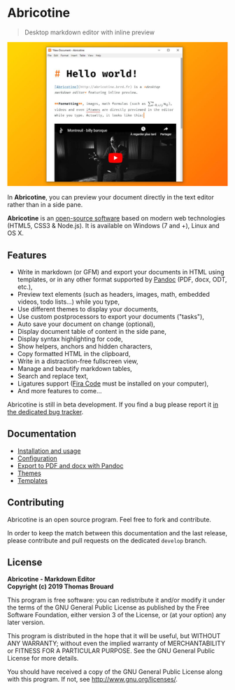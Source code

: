 # Abricotine

> Desktop markdown editor with inline preview

![Abricotine Screenshot](screenshot.jpg)

In **Abricotine**, you can preview your document directly in the text editor rather than in a side pane.

**Abricotine** is an [open-source software](LICENSE) based on modern web technologies (HTML5, CSS3 & Node.js). It is available on Windows (7 and +), Linux and OS X.

## Features

* Write in markdown (or GFM) and export your documents in HTML using templates, or in any other format supported by [Pandoc](https://pandoc.org/) (PDF, docx, ODT, etc.),
* Preview text elements (such as headers, images, math, embedded videos, todo lists...) while you type,
* Use different themes to display your documents,
* Use custom postprocessors to export your documents ("tasks"),
* Auto save your document on change (optional),
* Display document table of content in the side pane,
* Display syntax highlighting for code,
* Show helpers, anchors and hidden characters,
* Copy formatted HTML in the clipboard,
* Write in a distraction-free fullscreen view,
* Manage and beautify markdown tables,
* Search and replace text,
* Ligatures support ([Fira Code](https://github.com/tonsky/FiraCode) must be installed on your computer),
* And more features to come...

Abricotine is still in beta development. If you find a bug please report it [in the dedicated bug tracker](https://github.com/brrd/Abricotine/issues).

## Documentation

* [Installation and usage](https://github.com/brrd/Abricotine/tree/master/docs/installation-and-usage.md)
* [Configuration](https://github.com/brrd/Abricotine/tree/master/docs/configuration.md)
* [Export to PDF and docx with Pandoc](https://github.com/brrd/Abricotine/tree/master/docs/pandoc.md)
* [Themes](https://github.com/brrd/Abricotine/tree/master/docs/themes.md)
* [Templates](https://github.com/brrd/Abricotine/tree/master/docs/templates.md)

## Contributing

Abricotine is an open source program. Feel free to fork and contribute.

In order to keep the match between this documentation and the last release, please contribute and pull requests on the dedicated `develop` branch.

## License

**Abricotine - Markdown Editor**  
**Copyright (c) 2019 Thomas Brouard**

This program is free software: you can redistribute it and/or modify it under the terms of the GNU General Public License as published by the Free Software Foundation, either version 3 of the License, or (at your option) any later version.

This program is distributed in the hope that it will be useful, but WITHOUT ANY WARRANTY; without even the implied warranty of MERCHANTABILITY or FITNESS FOR A PARTICULAR PURPOSE.  See the GNU General Public License for more details.

You should have received a copy of the GNU General Public License along with this program.  If not, see <http://www.gnu.org/licenses/>.

